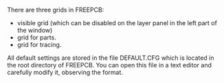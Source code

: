 There are three grids in FREEPCB:

- visible grid (which can be disabled on the layer panel in the left part of the window)
- grid for parts.
- grid for tracing.

All default settings are stored in the file DEFAULT.CFG which is located in the root directory of FREEPCB. You can open this file in a text editor and carefully modify it, observing the format.
